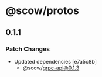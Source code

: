 # @scow/protos

## 0.1.1

### Patch Changes

- Updated dependencies [e7a5c8b]
  - @scow/grpc-api@0.1.3
